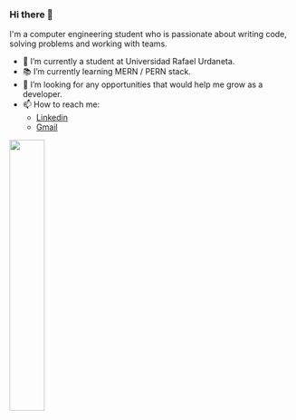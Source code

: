 
### Hi there 👋

I'm a computer engineering student who is passionate about writing code, solving problems and working with teams.

- 🔭 I’m currently a student at Universidad Rafael Urdaneta.
- 📚 I’m currently learning MERN / PERN stack.
- 👯 I’m looking for any opportunities that would help me grow as a developer. 
- 📫 How to reach me: 
     - [Linkedin](https://www.linkedin.com/in/diegoarf) 
     - [Gmail](mailto:diegorinconf1@gmail.com)

<img width="35%" src="https://user-images.githubusercontent.com/48678280/88862734-4903af80-d201-11ea-968b-9c939d88a37c.gif" />

